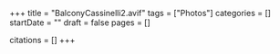 +++
title = "BalconyCassinelli2.avif"
tags = ["Photos"]
categories = []
startDate = ""
draft = false
pages = []

citations = []
+++
